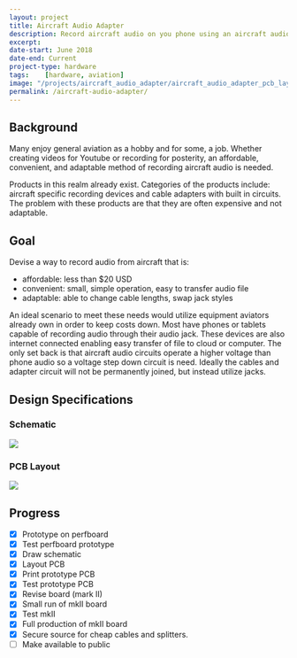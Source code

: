 ```yaml
---
layout: project
title: Aircraft Audio Adapter
description: Record aircraft audio on you phone using an aircraft audio to phone adapter. It supports iPhone and Android.
excerpt: 
date-start: June 2018
date-end: Current
project-type: hardware
tags:    [hardware, aviation]
image: "/projects/aircraft_audio_adapter/aircraft_audio_adapter_pcb_layout.jpg"
permalink: /aircraft-audio-adapter/
---
```


## Background

Many enjoy general aviation as a hobby and for some, a job. Whether creating videos for Youtube or recording for posterity, an affordable, convenient, and adaptable method of recording aircraft audio is needed.

Products in this realm already exist. Categories of the products include: aircraft specific recording devices and cable adapters with built in circuits. The problem with these products are that they are often expensive and not adaptable. 

## Goal

Devise a way to record audio from aircraft that is:
- affordable: less than $20 USD
- convenient: small, simple operation, easy to transfer audio file
- adaptable: able to change cable lengths, swap jack styles

An ideal scenario to meet these needs would utilize equipment aviators already own in order to keep costs down. Most have phones or tablets capable of recording audio through their audio jack. These devices are also internet connected enabling easy transfer of file to cloud or computer. The only set back is that aircraft audio circuits operate a higher voltage than phone audio so a voltage step down circuit is need. Ideally the cables and adapter circuit will not be permanently joined, but instead utilize jacks.

## Design Specifications

### Schematic

![]({{site.baseurl}}/projects/aircraft_audio_adapter/aircraft_audio_adapter_schematic.jpg)

### PCB Layout

<img src="{{site.baseurl}}/projects/aircraft_audio_adapter/aircraft_audio_adapter_pcb_layout.jpg" style="max-height:30em;">

## Progress
- [x] Prototype on perfboard
- [x] Test perfboard prototype
- [x] Draw schematic
- [x] Layout PCB
- [x] Print prototype PCB
- [x] Test prototype PCB
- [x] Revise board (mark II)
- [x] Small run of mkII board
- [x] Test mkII
- [x] Full production of mkII board
- [x] Secure source for cheap cables and splitters.
- [ ] Make available to public
